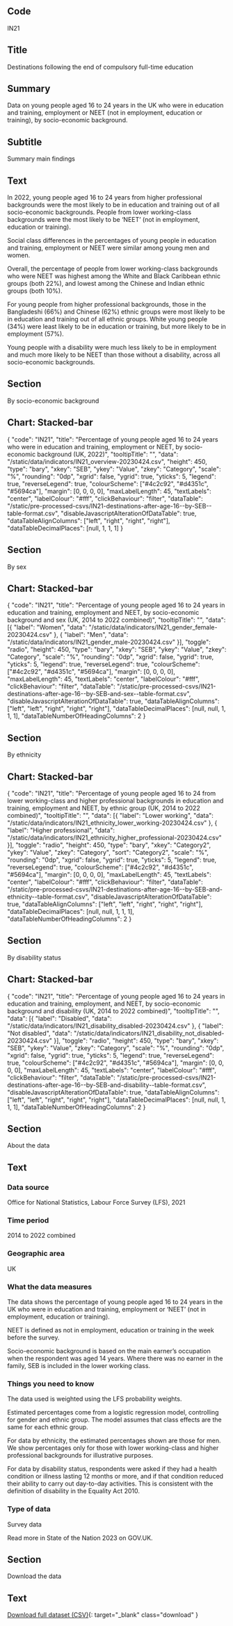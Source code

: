 ## Code
IN21

## Title
Destinations following the end of compulsory full-time education

## Summary
Data on young people aged 16 to 24 years in the UK who were in education and training, employment or NEET
(not in employment, education or training), by socio-economic background.

## Subtitle
Summary main findings

## Text
In 2022, young people aged 16 to 24 years from higher professional backgrounds were the most likely to be in
education and training out of all socio-economic backgrounds.
People from lower working-class backgrounds were the most likely to be ‘NEET’ (not in employment, education or training).

Social class differences in the percentages of young people in education and training, employment or NEET were similar
among young men and women.

Overall, the percentage of people from lower working-class backgrounds who were NEET was highest among the White and
Black Caribbean ethnic groups (both 22%), and lowest among the Chinese and Indian ethnic groups (both 10%).

For young people from higher professional backgrounds, those in the Bangladeshi (66%) and Chinese (62%) ethnic groups
were most likely to be in education and training out of all ethnic groups. White young people (34%) were least likely
to be in education or training, but more likely to be in employment (57%).

Young people with a disability were much less likely to be in employment and much more likely to be NEET than those
without a disability, across all socio-economic backgrounds.

## Section
By socio-economic background

## Chart: Stacked-bar
{
    "code": "IN21",
    "title": "Percentage of young people aged 16 to 24 years who were in education and training, employment or NEET, by socio-economic background (UK, 2022)",
    "tooltipTitle": "",
    "data": "/static/data/indicators/IN21_overview-20230424.csv",
    "height": 450,
    "type": "bary",
    "xkey": "SEB",
    "ykey": "Value",
    "zkey": "Category",
    "scale": "%",
    "rounding": "0dp",
    "xgrid": false,
    "ygrid": true,
    "yticks": 5,
    "legend": true,
    "reverseLegend": true,
    "colourScheme": ["#4c2c92", "#d4351c", "#5694ca"],
    "margin": [0, 0, 0, 0],
    "maxLabelLength": 45,
    "textLabels": "center",
    "labelColour": "#fff",
    "clickBehaviour": "filter",
    "dataTable": "/static/pre-processed-csvs/IN21-destinations-after-age-16--by-SEB--table-format.csv",
    "disableJavascriptAlterationOfDataTable": true,
    "dataTableAlignColumns": ["left", "right", "right", "right"],
    "dataTableDecimalPlaces": [null, 1, 1, 1]
}

## Section
By sex

## Chart: Stacked-bar
{
    "code": "IN21",
    "title": "Percentage of young people aged 16 to 24 years in education and training, employment and NEET, by socio-economic background and sex (UK, 2014 to 2022 combined)",
    "tooltipTitle": "",
    "data": [{
        "label": "Women",
        "data": "/static/data/indicators/IN21_gender_female-20230424.csv"
    }, {
        "label": "Men",
        "data": "/static/data/indicators/IN21_gender_male-20230424.csv"
    }],
    "toggle": "radio",
    "height": 450,
    "type": "bary",
    "xkey": "SEB",
    "ykey": "Value",
    "zkey": "Category",
    "scale": "%",
    "rounding": "0dp",
    "xgrid": false,
    "ygrid": true,
    "yticks": 5,
    "legend": true,
    "reverseLegend": true,
    "colourScheme": ["#4c2c92", "#d4351c", "#5694ca"],
    "margin": [0, 0, 0, 0],
    "maxLabelLength": 45,
    "textLabels": "center",
    "labelColour": "#fff",
    "clickBehaviour": "filter",
    "dataTable": "/static/pre-processed-csvs/IN21-destinations-after-age-16--by-SEB-and-sex--table-format.csv",
    "disableJavascriptAlterationOfDataTable": true,
    "dataTableAlignColumns": ["left", "left", "right", "right", "right"],
    "dataTableDecimalPlaces": [null, null, 1, 1, 1],
    "dataTableNumberOfHeadingColumns": 2
}

## Section
By ethnicity

## Chart: Stacked-bar
{
    "code": "IN21",
    "title": "Percentage of young people aged 16 to 24 from lower working-class and higher professional backgrounds in education and training, employment and NEET, by ethnic group (UK, 2014 to 2022 combined)",
    "tooltipTitle": "",
    "data": [{
        "label": "Lower working",
        "data": "/static/data/indicators/IN21_ethnicity_lower_working-20230424.csv"
    }, {
        "label": "Higher professional",
        "data": "/static/data/indicators/IN21_ethnicity_higher_professional-20230424.csv"
    }],
    "toggle": "radio",
    "height": 450,
    "type": "bary",
    "xkey": "Category2",
    "ykey": "Value",
    "zkey": "Category",
    "sort": "Category2",
    "scale": "%",
    "rounding": "0dp",
    "xgrid": false,
    "ygrid": true,
    "yticks": 5,
    "legend": true,
    "reverseLegend": true,
    "colourScheme": ["#4c2c92", "#d4351c", "#5694ca"],
    "margin": [0, 0, 0, 0],
    "maxLabelLength": 45,
    "textLabels": "center",
    "labelColour": "#fff",
    "clickBehaviour": "filter",
    "dataTable": "/static/pre-processed-csvs/IN21-destinations-after-age-16--by-SEB-and-ethnicity--table-format.csv",
    "disableJavascriptAlterationOfDataTable": true,
    "dataTableAlignColumns": ["left", "left", "right", "right", "right"],
    "dataTableDecimalPlaces": [null, null, 1, 1, 1],
    "dataTableNumberOfHeadingColumns": 2
}

## Section
By disability status

## Chart: Stacked-bar
{
    "code": "IN21",
    "title": "Percentage of young people aged 16 to 24 years in education and training, employment, and NEET, by socio-economic background and disability (UK, 2014 to 2022 combined)",
    "tooltipTitle": "",
    "data": [{
        "label": "Disabled",
        "data": "/static/data/indicators/IN21_disability_disabled-20230424.csv"
    }, {
        "label": "Not disabled",
        "data": "/static/data/indicators/IN21_disability_not_disabled-20230424.csv"
    }],
    "toggle": "radio",
    "height": 450,
    "type": "bary",
    "xkey": "SEB",
    "ykey": "Value",
    "zkey": "Category",
    "scale": "%",
    "rounding": "0dp",
    "xgrid": false,
    "ygrid": true,
    "yticks": 5,
    "legend": true,
    "reverseLegend": true,
    "colourScheme": ["#4c2c92", "#d4351c", "#5694ca"],
    "margin": [0, 0, 0, 0],
    "maxLabelLength": 45,
    "textLabels": "center",
    "labelColour": "#fff",
    "clickBehaviour": "filter",
    "dataTable": "/static/pre-processed-csvs/IN21-destinations-after-age-16--by-SEB-and-disability--table-format.csv",
    "disableJavascriptAlterationOfDataTable": true,
    "dataTableAlignColumns": ["left", "left", "right", "right", "right"],
    "dataTableDecimalPlaces": [null, null, 1, 1, 1],
    "dataTableNumberOfHeadingColumns": 2
}

## Section
About the data

## Text
### Data source
Office for National Statistics, Labour Force Survey (LFS), 2021

### Time period
2014 to 2022 combined

### Geographic area
UK

### What the data measures
The data shows the percentage of young people aged 16 to 24 years in the UK who were in education and training,
employment or ‘NEET’ (not in employment, education or training).

NEET is defined as not in employment, education or training in the week before the survey. 

Socio-economic background is based on the main earner’s occupation when the respondent was aged 14 years.
Where there was no earner in the family, SEB is included in the lower working class. 

### Things you need to know
The data used is weighted using the LFS probability weights. 

Estimated percentages come from a logistic regression model, controlling for gender and ethnic group.
The model assumes that class effects are the same for each ethnic group. 

For data by ethnicity, the estimated percentages shown are those for men. We show percentages only for those with
lower working-class and higher professional backgrounds for illustrative purposes.

For data by disability status, respondents were asked if they had a health condition or illness lasting 12 months or
more, and if that condition reduced their ability to carry out day-to-day activities.
This is consistent with the definition of disability in the Equality Act 2010.

### Type of data
Survey data

Read more in State of the Nation 2023 on GOV.UK.

## Section
Download the data

## Text
[Download full dataset (CSV)](/static/data/full-datasets/IN21-destinations-after-age-16--full-dataset.csv){: target="_blank" class="download" }
